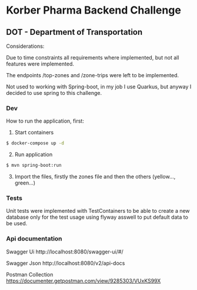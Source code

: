 # Korber Pharma Backend Challenge
## DOT - Department of Transportation

Considerations:

Due to time constraints all requirements where implemented,
but not all features were implemented.

The endpoints /top-zones and /zone-trips were left to be implemented.

Not used to working with Spring-boot, in my job I use Quarkus, but anyway I
decided to use spring to this challenge.

### Dev
How to run the application, first:

1. Start containers
````bash
$ docker-compose up -d
````

2. Run application
````bash
$ mvn spring-boot:run
````

3. Import the files, firstly the zones file and then the others (yellow..., green...)

### Tests

Unit tests were implemented with TestContainers to be able to create a new database
only for the test usage using flyway asswell to put default data to be used.

### Api documentation 

Swagger Ui
http://localhost:8080/swagger-ui/#/

Swagger Json
http://localhost:8080/v2/api-docs

Postman Collection
https://documenter.getpostman.com/view/9285303/VUxKS99X


